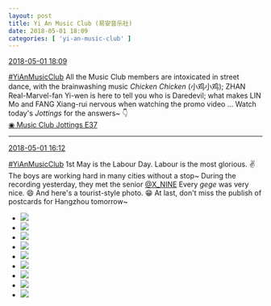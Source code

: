```yaml
---
layout: post
title: Yi An Music Club (易安音乐社)
date: 2018-05-01 18:09
categories: [ 'yi-an-music-club' ]
---
```


<div class="weibo-info">
  <a href="https://weibo.com/6094546964/GeEFYfIXi">2018-05-01 18:09</a>
</div>

[#YiAnMusicClub](https://weibo.com/p/100808beae2e3e05b17b64f63ebedca39f19b2/super_index) All the Music Club members are intoxicated in street dance, with the brainwashing music *Chicken Chicken* (小鸡小鸡); ZHAN Real-Marvel-fan Yi-wen is here to tell you who is Daredevil; what makes LIN Mo and FANG Xiang-rui nervous when watching the promo video … Watch today's *Jottings* for the answers~ 👇  
[◉ Music Club Jottings E37](https://www.bilibili.com/video/av22829647/)

<!-- more -->

---

<div class="weibo-info">
  <a href="https://weibo.com/6094546964/GeDUCfU20">2018-05-01 16:12</a>
</div>

[#YiAnMusicClub](https://weibo.com/p/100808beae2e3e05b17b64f63ebedca39f19b2/super_index) 1st May is the Labour Day. Labour is the most glorious. ✌️ The boys are working hard in many cities without a stop~ During the recording yesterday, they met the senior [@X_NINE](https://weibo.com/u/5996136448) Every *gege* was very nice. 😄 And here's a tourist-style photo. 😁 At last, don't miss the publish of postcards for Hangzhou tomorrow~

<ul class="weibo-pic-list-3">
  <li class="weibo-pic">
    <a href="https://wx1.sinaimg.cn/mw690/006Es64Aly1fqvwn1ox90j31121jk7wh.jpg"><img src="https://wx1.sinaimg.cn/thumb150/006Es64Aly1fqvwn1ox90j31121jk7wh.jpg"/></a>
  </li>
  <li class="weibo-pic">
    <a href="https://wx2.sinaimg.cn/mw690/006Es64Aly1fqvwn3uum9j31121jkqv5.jpg"><img src="https://wx2.sinaimg.cn/thumb150/006Es64Aly1fqvwn3uum9j31121jkqv5.jpg"/></a>
  </li>
  <li class="weibo-pic">
    <a href="https://wx3.sinaimg.cn/mw690/006Es64Aly1fqvwn5pvq9j31111jkb29.jpg"><img src="https://wx3.sinaimg.cn/thumb150/006Es64Aly1fqvwn5pvq9j31111jkb29.jpg"/></a>
  </li>
  <li class="weibo-pic">
    <a href="https://wx4.sinaimg.cn/mw690/006Es64Aly1fqvwn8lemij31e00xcqv6.jpg"><img src="https://wx4.sinaimg.cn/thumb150/006Es64Aly1fqvwn8lemij31e00xcqv6.jpg"/></a>
  </li>
  <li class="weibo-pic">
    <a href="https://wx1.sinaimg.cn/mw690/006Es64Aly1fqvwmzz9nwj31jk111qv5.jpg"><img src="https://wx1.sinaimg.cn/thumb150/006Es64Aly1fqvwmzz9nwj31jk111qv5.jpg"/></a>
  </li>
  <li class="weibo-pic">
    <a href="https://wx4.sinaimg.cn/mw690/006Es64Aly1fqvwnbh4ysj31e00xcnpe.jpg"><img src="https://wx4.sinaimg.cn/thumb150/006Es64Aly1fqvwnbh4ysj31e00xcnpe.jpg"/></a>
  </li>
  <li class="weibo-pic">
    <a href="https://wx2.sinaimg.cn/mw690/006Es64Aly1fqvwndeua8j31111jkkjl.jpg"><img src="https://wx2.sinaimg.cn/thumb150/006Es64Aly1fqvwndeua8j31111jkkjl.jpg"/></a>
  </li>
  <li class="weibo-pic">
    <a href="https://wx4.sinaimg.cn/mw690/006Es64Aly1fqvwng377hj31121jku0x.jpg"><img src="https://wx4.sinaimg.cn/thumb150/006Es64Aly1fqvwng377hj31121jku0x.jpg"/></a>
  </li>
  <li class="weibo-pic">
    <a href="https://wx2.sinaimg.cn/mw690/006Es64Aly1fqvwnmd31sj31z62yre86.jpg"><img src="https://wx2.sinaimg.cn/thumb150/006Es64Aly1fqvwnmd31sj31z62yre86.jpg"/></a>
  </li>
</ul>
